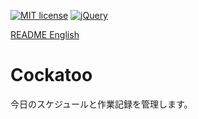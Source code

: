 [![MIT license](https://img.shields.io/badge/license-MIT-blue.svg?style=flat)](LICENSE)
[![jQuery](https://img.shields.io/badge/Framework-jQuery-blue.svg)](https://jquery.com/)

[README English](./README.md)

# Cockatoo

今日のスケジュールと作業記録を管理します。

